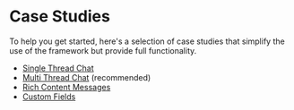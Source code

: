 # Case Studies

To help you get started, here's a selection of case studies that simplify the use of the framework but provide full functionality.

- [Single Thread Chat](cs-single-thread.md)
- [Multi Thread Chat](cs-multi-thread.md) (recommended)
- [Rich Content Messages](cs-rich-content-messages.md)
- [Custom Fields](cs-custom-fields.md)